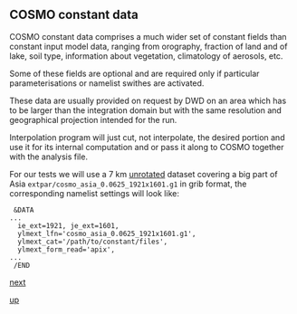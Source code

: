 ## COSMO constant data ##

COSMO constant data comprises a much wider set of constant fields than
constant input model data, ranging from orography, fraction of land
and of lake, soil type, information about vegetation, climatology of
aerosols, etc.

Some of these fields are optional and are required only if particular
parameterisations or namelist swithes are activated.

These data are usually provided on request by DWD on an area which has
to be larger than the integration domain but with the same resolution
and geographical projection intended for the run.

Interpolation program will just cut, not interpolate, the desired
portion and use it for its internal computation and or pass it along
to COSMO together with the analysis file.

For our tests we will use a 7 km [unrotated](rotated_grid.md) dataset
covering a big part of Asia `extpar/cosmo_asia_0.0625_1921x1601.g1` in
grib format, the corresponding namelist settings will look like:

```
 &DATA
...
  ie_ext=1921, je_ext=1601,
  ylmext_lfn='cosmo_asia_0.0625_1921x1601.g1',
  ylmext_cat='/path/to/constant/files',
  ylmext_form_read='apix',
...
 /END
```

[next]()

[up](README.md)